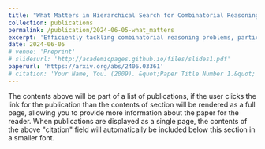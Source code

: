 ```yaml
---
title: "What Matters in Hierarchical Search for Combinatorial Reasoning Problems?"
collection: publications
permalink: /publication/2024-06-05-what_matters
excerpt: 'Efficiently tackling combinatorial reasoning problems, particularly the notorious NP-hard tasks, remains a significant challenge for AI research. Recent efforts have sought to enhance planning by incorporating hierarchical high-level search strategies, known as subgoal methods. While promising, their performance against traditional low-level planners is inconsistent, raising questions about their application contexts. In this study, we conduct an in-depth exploration of subgoal-planning methods for combinatorial reasoning. We identify the attributes pivotal for leveraging the advantages of high-level search: hard-to-learn value functions, complex action spaces, presence of dead ends in the environment, or using data collected from diverse experts. We propose a consistent evaluation methodology to achieve meaningful comparisons between methods and reevaluate the state-of-the-art algorithms.'
date: 2024-06-05
# venue: 'Preprint'
# slidesurl: 'http://academicpages.github.io/files/slides1.pdf'
paperurl: 'https://arxiv.org/abs/2406.03361'
# citation: 'Your Name, You. (2009). &quot;Paper Title Number 1.&quot; <i>Journal 1</i>. 1(1).'
---
```


The contents above will be part of a list of publications, if the user clicks the link for the publication than the contents of section will be rendered as a full page, allowing you to provide more information about the paper for the reader. When publications are displayed as a single page, the contents of the above "citation" field will automatically be included below this section in a smaller font.